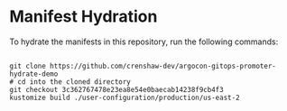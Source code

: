 
# Manifest Hydration

To hydrate the manifests in this repository, run the following commands:

```shell

git clone https://github.com/crenshaw-dev/argocon-gitops-promoter-hydrate-demo
# cd into the cloned directory
git checkout 3c362767478e23ea8e54e0baecab14238f9cb4f3
kustomize build ./user-configuration/production/us-east-2
```